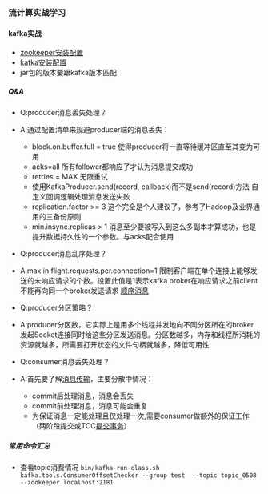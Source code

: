 ### 流计算实战学习

#### kafka实战
+ [zookeeper安装配置](http://www.jianshu.com/p/0ba61bf7149f)
+ [kafka安装配置](http://nekomiao.me/2016/11/20/kafka/)
+ jar包的版本要跟kafka版本匹配

##### Q&A
+ Q:producer消息丢失处理？
+ A:通过配置清单来规避producer端的消息丢失：
    + block.on.buffer.full = true  使得producer将一直等待缓冲区直至其变为可用
    + acks=all  所有follower都响应了才认为消息提交成功
    + retries = MAX 无限重试
    + 使用KafkaProducer.send(record, callback)而不是send(record)方法   自定义回调逻辑处理消息发送失败
    + replication.factor >= 3   这个完全是个人建议了，参考了Hadoop及业界通用的三备份原则
    + min.insync.replicas > 1 消息至少要被写入到这么多副本才算成功，也是提升数据持久性的一个参数。与acks配合使用  
+ Q:producer消息乱序处理？
+ A:max.in.flight.requests.per.connection=1 限制客户端在单个连接上能够发送的未响应请求的个数。设置此值是1表示kafka broker在响应请求之前client不能再向同一个broker发送请求 [顺序消息](http://www.lpnote.com/2017/01/17/sequence-message-in-kafka/)
+ Q:producer分区策略？
+ A:producer分区数，它实际上是用多个线程并发地向不同分区所在的broker发起Socket连接同时给这些分区发送消息。分区数越多，内存和线程所消耗的资源就越多，所需要打开状态的文件句柄就越多，降低可用性

+ Q:consumer消息丢失处理？
+ A:首先要了解[消息传输](http://matt33.com/2016/03/09/kafka-transmit/)，主要分散中情况：
    + commit后处理消息，消息会丢失
    + commit前处理消息，消息可能会重复
    + 为保证消息一定能处理且仅处理一次,需要consumer做额外的保证工作（两阶段提交或TCC[提交事务](http://www.roncoo.com/article/detail/124243)）
    
##### 常用命令汇总
+ 查看topic消费情况
`bin/kafka-run-class.sh kafka.tools.ConsumerOffsetChecker --group test  --topic topic_0508  --zookeeper localhost:2181`
    

